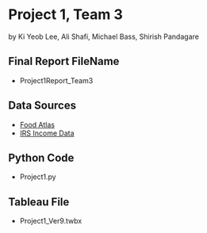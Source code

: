# Project 1, Team 3
by Ki Yeob Lee, Ali Shafi, Michael Bass, Shirish Pandagare

## Final Report FileName
 * Project1Report_Team3

## Data Sources
 * [Food Atlas](https://www.ers.usda.gov/data-products/food-environment-atlas/data-access-and-documentation-downloads/)
 * [IRS Income Data](https://www.irs.gov/statistics/soi-tax-stats-individual-income-tax-statistics-2016-zip-code-data-soi)

## Python Code
 * Project1.py
 
## Tableau File
* Project1_Ver9.twbx

